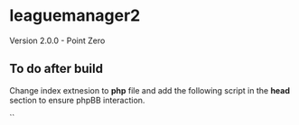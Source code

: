 # leaguemanager2

Version 2.0.0 - Point Zero

## To do after build

Change index extnesion to **php** file and add the following script in the **head** section to ensure phpBB interaction.

`<script>  
  <?php  
    define('PHPBB_ROOT_PATH','./Forum/');  
    include('backend/vue-config.php');  
    echo "window.user = ".json_encode($user->data);  
  ?>  
</script>`
